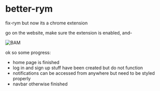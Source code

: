 # better-rym
fix-rym but now its a chrome extension

go on the website, make sure the extension is enabled, and-

![BAM](https://cdn.discordapp.com/attachments/616492711599538189/702356451254861884/unknown.png)

ok so some progress:
  - home page is finished
  - log in and sign up stuff have been created but do not function
  - notifications can be accessed from anywhere but need to be styled properly
  - navbar otherwise finished
